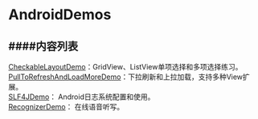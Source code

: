 # AndroidDemos

####内容列表
--------------------------

[CheckableLayoutDemo](https://github.com/VernonLee/AndroidDemos/tree/master/CheckableLayoutDemo)：GridView、ListView单项选择和多项选择练习。  
[PullToRefreshAndLoadMoreDemo](https://github.com/VernonLee/AndroidDemos/tree/master/PullToRefreshAndLoadMoreDemo)：下拉刷新和上拉加载，支持多种View扩展。  
[SLF4JDemo](https://github.com/VernonLee/AndroidDemos/tree/master/SLF4JDemo)： Android日志系统配置和使用。  
[RecognizerDemo](https://github.com/VernonLee/AndroidDemos/tree/master/RecognizerDemo)：
在线语音听写。  
